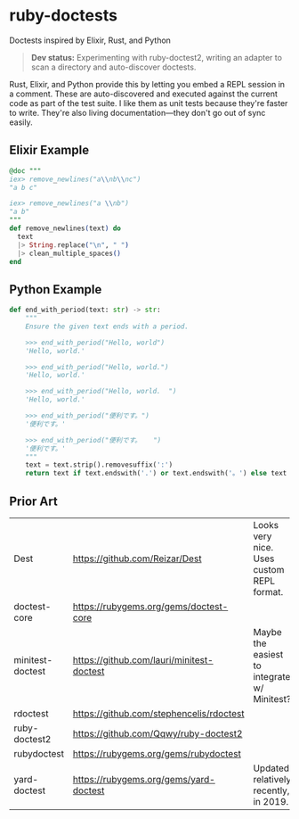 # ruby-doctests
Doctests inspired by Elixir, Rust, and Python

> **Dev status:** Experimenting with ruby-doctest2, writing an adapter to scan a directory and auto-discover doctests.

Rust, Elixir, and Python provide this by letting you embed a REPL session in a comment. These are auto-discovered and executed against the current code as part of the test suite. I like them as unit tests because they're faster to write. They're also living documentation—they don't go out of sync easily.

## Elixir Example

```Elixir
@doc """
iex> remove_newlines("a\\nb\\nc")
"a b c"

iex> remove_newlines("a \\nb")
"a b"
"""
def remove_newlines(text) do
  text
  |> String.replace("\n", " ")
  |> clean_multiple_spaces()
end
```

## Python Example

```Python
def end_with_period(text: str) -> str:
    """
    Ensure the given text ends with a period.

    >>> end_with_period("Hello, world")
    'Hello, world.'

    >>> end_with_period("Hello, world.")
    'Hello, world.'

    >>> end_with_period("Hello, world.  ")
    'Hello, world.'

    >>> end_with_period("便利です。")
    '便利です。'

    >>> end_with_period("便利です。   ")
    '便利です。'
    """
    text = text.strip().removesuffix(':')
    return text if text.endswith('.') or text.endswith('。') else text + '.'
```

## Prior Art

|                |                                           |                                           |
|----------------|-------------------------------------------|-------------------------------------------|
|Dest            |https://github.com/Reizar/Dest             |Looks very nice. Uses custom REPL format.  |
|doctest-core    |https://rubygems.org/gems/doctest-core     |                                           |
|minitest-doctest|https://github.com/lauri/minitest-doctest  |Maybe the easiest to integrate w/ Minitest?|
|rdoctest        |https://github.com/stephencelis/rdoctest   |                                           |
|ruby-doctest2   |https://github.com/Qqwy/ruby-doctest2      |                                           |
|rubydoctest     |https://rubygems.org/gems/rubydoctest      |                                           |
|yard-doctest    |https://rubygems.org/gems/yard-doctest     |Updated relatively recently, in 2019.      |

